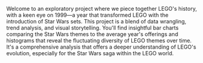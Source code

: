 Welcome to an exploratory project where we piece together LEGO's history, with a keen eye on 1999—a year that transformed LEGO with the introduction of Star Wars sets. This project is a blend of data wrangling, trend analysis, and visual storytelling. You'll find insightful bar charts comparing the Star Wars themes to the average year's offerings and histograms that reveal the fluctuating diversity of LEGO themes over time. It's a comprehensive analysis that offers a deeper understanding of LEGO's evolution, especially for the Star Wars saga within the LEGO world.
